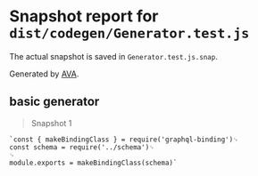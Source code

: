 # Snapshot report for `dist/codegen/Generator.test.js`

The actual snapshot is saved in `Generator.test.js.snap`.

Generated by [AVA](https://ava.li).

## basic generator

> Snapshot 1

    `const { makeBindingClass } = require('graphql-binding')␊
    const schema = require('../schema')␊
    ␊
    module.exports = makeBindingClass(schema)`
